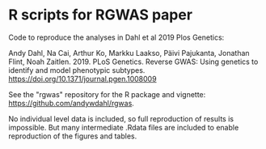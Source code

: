 # R scripts for RGWAS paper

Code to reproduce the analyses in Dahl et al 2019 Plos Genetics:

Andy Dahl, Na Cai, Arthur Ko, Markku Laakso, Päivi Pajukanta, Jonathan Flint, Noah Zaitlen. 2019. PLoS Genetics. Reverse GWAS: Using genetics to identify and model phenotypic subtypes. https://doi.org/10.1371/journal.pgen.1008009

See the "rgwas" repository for the R package and vignette: https://github.com/andywdahl/rgwas.

No individual level data is included, so full reproduction of results is impossible. But many intermediate .Rdata files are included to enable reproduction of the figures and tables.
